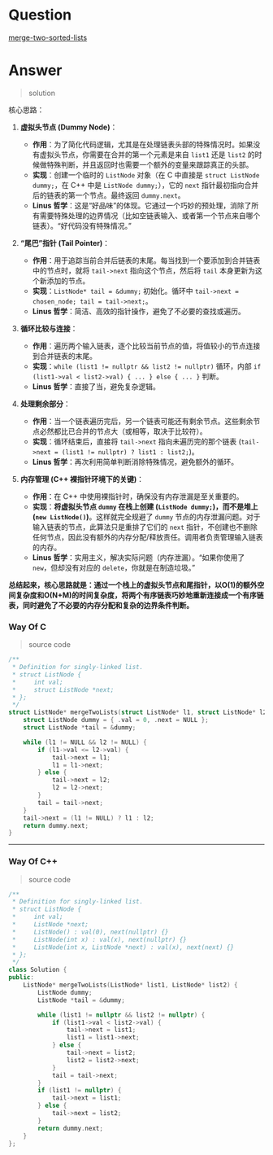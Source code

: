 # Question

[merge-two-sorted-lists](https://leetcode.cn/problems/merge-two-sorted-lists/)



# Answer

> solution

核心思路：
1.  **虚拟头节点 (Dummy Node)**：
    *   **作用**：为了简化代码逻辑，尤其是在处理链表头部的特殊情况时。如果没有虚拟头节点，你需要在合并的第一个元素是来自 `list1` 还是 `list2` 的时候做特殊判断，并且返回时也需要一个额外的变量来跟踪真正的头部。
    *   **实现**：创建一个临时的 `ListNode` 对象（在 C 中直接是 `struct ListNode dummy;`，在 C++ 中是 `ListNode dummy;`），它的 `next` 指针最初指向合并后的链表的第一个节点。最终返回 `dummy.next`。
    *   **Linus 哲学**：这是“好品味”的体现。它通过一个巧妙的预处理，消除了所有需要特殊处理的边界情况（比如空链表输入、或者第一个节点来自哪个链表）。“好代码没有特殊情况。”

2.  **“尾巴”指针 (Tail Pointer)**：
    *   **作用**：用于追踪当前合并后链表的末尾。每当找到一个要添加到合并链表中的节点时，就将 `tail->next` 指向这个节点，然后将 `tail` 本身更新为这个新添加的节点。
    *   **实现**：`ListNode* tail = &dummy;` 初始化。循环中 `tail->next = chosen_node; tail = tail->next;`。
    *   **Linus 哲学**：简洁、高效的指针操作，避免了不必要的查找或遍历。

3.  **循环比较与连接**：
    *   **作用**：遍历两个输入链表，逐个比较当前节点的值，将值较小的节点连接到合并链表的末尾。
    *   **实现**：`while (list1 != nullptr && list2 != nullptr)` 循环，内部 `if (list1->val < list2->val) { ... } else { ... }` 判断。
    *   **Linus 哲学**：直接了当，避免复杂逻辑。

4.  **处理剩余部分**：
    *   **作用**：当一个链表遍历完后，另一个链表可能还有剩余节点。这些剩余节点必然都比已合并的节点大（或相等，取决于比较符）。
    *   **实现**：循环结束后，直接将 `tail->next` 指向未遍历完的那个链表 (`tail->next = (list1 != nullptr) ? list1 : list2;`)。
    *   **Linus 哲学**：再次利用简单判断消除特殊情况，避免额外的循环。

5.  **内存管理 (C++ 裸指针环境下的关键)**：
    *   **作用**：在 C++ 中使用裸指针时，确保没有内存泄漏是至关重要的。
    *   **实现**：**将虚拟头节点 `dummy` 在栈上创建 (`ListNode dummy;`)，而不是堆上 (`new ListNode()`)**。这样就完全规避了 `dummy` 节点的内存泄漏问题。对于输入链表的节点，此算法只是重排了它们的 `next` 指针，不创建也不删除任何节点，因此没有额外的内存分配/释放责任。调用者负责管理输入链表的内存。
    *   **Linus 哲学**：实用主义，解决实际问题（内存泄漏）。“如果你使用了 `new`，但却没有对应的 `delete`，你就是在制造垃圾。”

**总结起来，核心思路就是：通过一个栈上的虚拟头节点和尾指针，以O(1)的额外空间复杂度和O(N+M)的时间复杂度，将两个有序链表巧妙地重新连接成一个有序链表，同时避免了不必要的内存分配和复杂的边界条件判断。**

### Way Of C

> source code

```c
/**
 * Definition for singly-linked list.
 * struct ListNode {
 *     int val;
 *     struct ListNode *next;
 * };
 */
struct ListNode* mergeTwoLists(struct ListNode* l1, struct ListNode* l2) {
    struct ListNode dummy = { .val = 0, .next = NULL };
    struct ListNode *tail = &dummy;

    while (l1 != NULL && l2 != NULL) {
        if (l1->val <= l2->val) {
            tail->next = l1;
            l1 = l1->next;
        } else {
            tail->next = l2;
            l2 = l2->next;
        }
        tail = tail->next;
    }
    tail->next = (l1 != NULL) ? l1 : l2;
    return dummy.next;
}
```

---

### Way Of C++

> source code

```c++
/**
 * Definition for singly-linked list.
 * struct ListNode {
 *     int val;
 *     ListNode *next;
 *     ListNode() : val(0), next(nullptr) {}
 *     ListNode(int x) : val(x), next(nullptr) {}
 *     ListNode(int x, ListNode *next) : val(x), next(next) {}
 * };
 */
class Solution {
public:
    ListNode* mergeTwoLists(ListNode* list1, ListNode* list2) {
        ListNode dummy;
        ListNode *tail = &dummy;

        while (list1 != nullptr && list2 != nullptr) {
            if (list1->val < list2->val) {
                tail->next = list1;
                list1 = list1->next;
            } else {
                tail->next = list2;
                list2 = list2->next;
            }
            tail = tail->next;
        }
        if (list1 != nullptr) {
            tail->next = list1;
        } else {
            tail->next = list2;
        }
        return dummy.next;
    }
};
```
